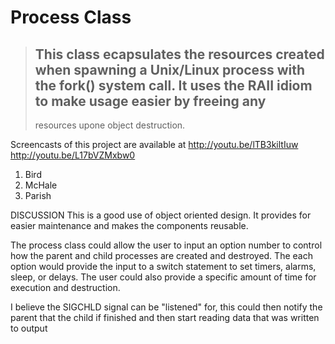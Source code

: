 # Process Class

> ## This class ecapsulates the resources created when spawning a Unix/Linux process with the fork() system call.  It uses the RAII idiom to make usage easier by freeing any 
> resources upone object destruction.

Screencasts of this project are available at
http://youtu.be/lTB3kiltIuw
http://youtu.be/L17bVZMxbw0

1.  Bird
1.  McHale
1.  Parish

DISCUSSION
This is a good use of object oriented design.  It provides for easier maintenance and makes the components reusable.  

The process class could allow the user to input an option number to control how the parent and child processes are created and destroyed.  The each option would provide the input to a switch
statement to set timers, alarms, sleep, or delays.  The user could also provide a specific amount of time for execution and destruction.


I believe the SIGCHLD signal can be "listened" for, this could then notify the parent that the child if finished and then start reading data that was written to output
